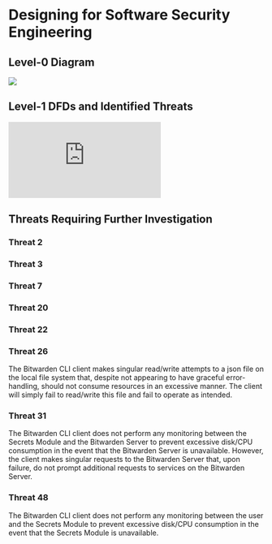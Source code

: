 # Designing for Software Security Engineering

## Level-0 Diagram
![](https://github.com/caseyschmitz/CYBR8420-GotRoot/blob/master/Images/L0_Bitwarden.png)

## Level-1 DFDs and Identified Threats
![](https://github.com/caseyschmitz/CYBR8420-GotRoot/blob/master/Images/Bitwarden_DFD.pdf)


## Threats Requiring Further Investigation

### Threat 2

### Threat 3


### Threat 7

### Threat 20

### Threat 22

### Threat 26
The Bitwarden CLI client makes singular read/write attempts to a json file on the local file system that, despite not appearing to have graceful error-handling, should not consume resources in an excessive manner. The client will simply fail to read/write this file and fail to operate as intended.

### Threat 31
The Bitwarden CLI client does not perform any monitoring between the Secrets Module and the Bitwarden Server to prevent excessive disk/CPU consumption in the event that the Bitwarden Server is unavailable. However, the client makes singular requests to the Bitwarden Server that, upon failure, do not prompt additional requests to services on the Bitwarden Server.

### Threat 48
The Bitwarden CLI client does not perform any monitoring between the user and the Secrets Module to prevent excessive disk/CPU consumption in the event that the Secrets Module is unavailable.
